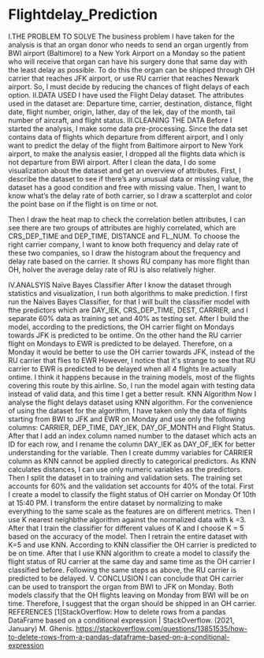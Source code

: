 # Flightdelay_Prediction

I.THE PROBLEM TO SOLVE
The business problem I have taken for the analysis is that an organ donor who needs to send an organ urgently from BWI airport (Baltimore) to a New York Airport on a Monday so the patient who will receive that organ can have his surgery done that same day with the least delay as possible. To do this the organ can be shipped through OH carrier that reaches JFK airport, or use RU carrier that reaches Newark airport. So, I must decide by reducing the chances of flight delays of each option.
II.DATA USED
I have used the Flight Delay dataset. The attributes used in the dataset are:
Departure time, carrier, destination, distance, flight date, flight number, origin, Iather, day of the Iek, day of the month, tail number of aircraft, and flight status.
III.CLEANING THE DATA
Before I started the analysis, I make some data pre-processing. Since the data set contains data of flights which departure from different airport, and I only want to predict the delay of the flight from Baltimore airport to New York airport, to make the analysis easier, I dropped all the flights data which is not departure from BWI airport.
After I clean the data, I do some visualization about the dataset and get an overview of attributes. First, I describe the dataset to see if there’s any unusual data or missing value, the dataset has a good condition and free with missing value.
Then, I want to know what’s the delay rate of both carrier, so I draw a scatterplot and color the point base on if the flight is on time or not. 

Then I draw the heat map to check the correlation betIen attributes, I can see there are two groups of attributes are highly correlated, which are CRS_DEP_TIME and DEP_TIME, DISTANCE and FL_NUM.
To choose the right carrier company, I want to know both frequency and delay rate of these two companies, so I draw the histogram about the frequency and delay rate based on the carrier. It shows RU company has more flight than OH, hoIver the average delay rate of RU is also relatively higher.

IV.ANALSYIS
Naïve Bayes Classifier
After I know the dataset through statistics and visualization, I run both algorithms to make prediction. I first run the Naives Bayes Classifier, for that I will built the classifier model with fthe predictors which are DAY_IEK, CRS_DEP_TIME, DEST, CARRIER, and I separate 60% data as training set and 40% as testing set. After I build the model, according to the predictions, the OH carrier flight on Mondays towards JFK is predicted to be ontime. On the other hand the RU carrier flight on Mondays to EWR is predicted to be delayed. Therefore, on a Monday it would be better to use the OH carrier towards JFK, instead of the RU carrier that flies to EWR
However, I notice that it's strange to see that RU carrier to EWR is predicted to be delayed when all 4 flights Ire actually ontime. I think it happens because in the training models, most of the flights covering this route by this airline. So, I run the model again with testing data instead of valid data, and this time I get a better result.
KNN Algorithm
Now I analyse the flight delays dataset using KNN algorithm. For the convenience of using the dataset for the algorithm, I have taken only the data of flights starting from BWI to JFK and EWR on Monday and use only the following columns: CARRIER, DEP_TIME, DAY_IEK, DAY_OF_MONTH and Flight Status. After that I add an index column named number to the dataset which acts an ID for each row, and I rename the column DAY_IEK as DAY_OF_IEK for better understanding for the variable. Then I create dummy variables for CARRIER column as KNN cannot be applied directly to categorical predictors. As KNN calculates distances, I can use only numeric variables as the predictors.
Then I split the dataset in to training and validation sets. The training set accounts for 60% and the validation set accounts for 40% of the total. First I create a model to classify the flight status of OH carrier on Monday Of 10th at 15:40 PM. I transform the entire dataset by normalizing to make everything to the same scale as the features are on different metrics. Then I use K nearest neighbthe algorithm against the normalized data with k =3. After that I train the classifier for different values of K and I choose K = 5 based on the accuracy of the model. Then I retrain the entire dataset with K=5 and use KNN. According to KNN classifier the OH carrier is predicted to be on time.
After that I use KNN algorithm to create a model to classify the flight status of RU carrier at the same day and same time as the OH carrier I classified before. Following the same steps as above, the RU carrier is predicted to be delayed.
V. CONCLUSION
I can conclude that OH carrier can be used to transport the organ from BWI to JFK on Monday. Both models classify that the OH flights leaving on Monday from BWI will be on time. Therefore, I suggest that the organ should be shipped in an OH carrier.
REFERENCES
[1]StackOverflow: How to delete rows from a pandas DataFrame based on a conditional expression | StackOverflow. (2021, January) M. Ghenis. https://stackoverflow.com/questions/13851535/how-to-delete-rows-from-a-pandas-dataframe-based-on-a-conditional-expression
